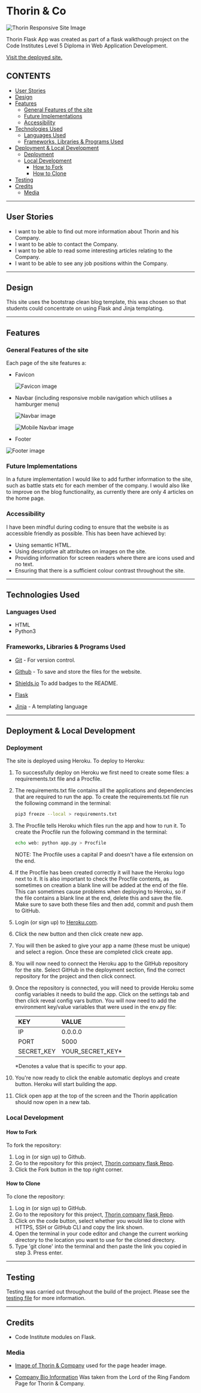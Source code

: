 # Thorin & Co

![Thorin Responsive Site Image](media/thorin-responsive.png)

Thorin Flask App was created as part of a flask walkthough project on the Code Institutes Level 5 Diploma in Web Application Development.

[Visit the deployed site.](https://flask-thorin.herokuapp.com//)

## CONTENTS

* [User Stories](#user-stories)
* [Design](#design)
* [Features](#features)
  * [General Features of the site](#general-features-of-the-site)
  * [Future Implementations](#future-implementations)
  * [Accessibility](#accessibility)
* [Technologies Used](#technologies-used)
  * [Languages Used](#languages-used)
  * [Frameworks, Libraries & Programs Used](#frameworks-libraries--programs-used)
* [Deployment & Local Development](#deployment--local-development)
  * [Deployment](#deployment)
  * [Local Development](#local-development)
    * [How to Fork](#how-to-fork)
    * [How to Clone](#how-to-clone)
* [Testing](#testing)
* [Credits](#credits)
  * [Media](#media)

- - -

## User Stories

* I want to be able to find out more information about Thorin and his Company.
* I want to be able to contact the Company.
* I want to be able to read some interesting articles relating to the Company.
* I want to be able to see any job positions within the Company.

- - -

## Design

This site uses the bootstrap clean blog template, this was chosen so that students could concentrate on using Flask and Jinja templating.
- - -

## Features

### General Features of the site

Each page of the site features a:

* Favicon

  ![Favicon image](media/favicon.png)

* Navbar (including responsive mobile navigation which utilises a hamburger menu)

  ![Navbar image](media/navbar.png)

  ![Mobile Navbar image](media/navbar-mobile.png)

* Footer

![Footer image](media/footer.png)

### Future Implementations

In a future implementation I would like to add further information to the site, such as battle stats etc for each member of the company. I would also like to improve on the blog functionality, as currently there are only 4 articles on the home page.

### Accessibility

I have been mindful during coding to ensure that the website is as accessible friendly as possible. This has been have achieved by:

* Using semantic HTML.
* Using descriptive alt attributes on images on the site.
* Providing information for screen readers where there are icons used and no text.
* Ensuring that there is a sufficient colour contrast throughout the site.

- - -

## Technologies Used

### Languages Used

* HTML
* Python3

### Frameworks, Libraries & Programs Used

* [Git](https://git-scm.com/) - For version control.

* [Github](https://github.com/) - To save and store the files for the website.

* [Shields.io](https://shields.io/) To add badges to the README.

* [Flask](https://flask.palletsprojects.com/en/2.1.x/)

* [Jinja](https://jinja.palletsprojects.com/en/3.1.x/) - A templating language

- - -

## Deployment & Local Development

### Deployment

The site is deployed using Heroku. To deploy to Heroku:

1. To successfully deploy on Heroku we first need to create some files: a requirements.txt file and a Procfile.

2. The requirements.txt file contains all the applications and dependencies that are required to run the app. To create the requirements.txt file run the following command in the terminal:

    ```bash
    pip3 freeze --local > requirements.txt
    ```

3. The Procfile tells Heroku which files run the app and how to run it. To create the Procfile run the following command in the terminal:

    ```bash
    echo web: python app.py > Procfile
    ```

    NOTE: The Procfile uses a capital P and doesn't have a file extension on the end.

4. If the Procfile has been created correctly it will have the Heroku logo next to it. It is also important to check the Procfile contents, as sometimes on creation a blank line will be added at the end of the file. This can sometimes cause problems when deploying to Heroku, so if the file contains a blank line at the end, delete this and save the file. Make sure to save both these files and then add, commit and push them to GitHub.

5. Login (or sign up) to [Heroku.com](https://www.heroku.com).

6. Click the new button and then click create new app.

7. You will then be asked to give your app a name (these must be unique) and select a region. Once these are completed click create app.

8. You will now need to connect the Heroku app to the GitHub repository for the site. Select GitHub in the deployment section, find the correct repository for the project and then click connect.

9. Once the repository is connected, you will need to provide Heroku some config variables it needs to build the app. Click on the settings tab and then click reveal config vars button. You will now need to add the environment key/value variables that were used in the env.py file:

    | KEY | VALUE |
    | :-- | :-- |
    | IP | 0.0.0.0 |
    | PORT | 5000 |
    | SECRET_KEY| YOUR_SECRET_KEY* |

    *Denotes a value that is specific to your app.

10. You're now ready to click the enable automatic deploys and create button. Heroku will start building the app.

11. Click open app at the top of the screen and the Thorin application should now open in a new tab.

### Local Development

#### How to Fork

To fork the repository:

1. Log in (or sign up) to Github.
2. Go to the repository for this project, [Thorin company flask Repo](https://github.com/llancruzz/thorin-company-flask).
3. Click the Fork button in the top right corner.

#### How to Clone

To clone the repository:

1. Log in (or sign up) to GitHub.
2. Go to the repository for this project, [Thorin company flask Repo](https://github.com/llancruzz/thorin-company-flask).
3. Click on the code button, select whether you would like to clone with HTTPS, SSH or GitHub CLI and copy the link shown.
4. Open the terminal in your code editor and change the current working directory to the location you want to use for the cloned directory.
5. Type 'git clone' into the terminal and then paste the link you copied in step 3. Press enter.

- - -

## Testing

Testing was carried out throughout the build of the project. Please see the [testing file](TESTING.md) for more information.

- - -

## Credits

* Code Institute modules on Flask.

### Media

* [Image of Thorin & Company](https://images-wixmp-ed30a86b8c4ca887773594c2.wixmp.com/f/fadc668e-5f6a-4648-9d27-e91eb6973da7/d5nay7b-9991c1db-0f4a-4f3f-a95a-0b53947a14f9.png?token=eyJ0eXAiOiJKV1QiLCJhbGciOiJIUzI1NiJ9.eyJzdWIiOiJ1cm46YXBwOjdlMGQxODg5ODIyNjQzNzNhNWYwZDQxNWVhMGQyNmUwIiwiaXNzIjoidXJuOmFwcDo3ZTBkMTg4OTgyMjY0MzczYTVmMGQ0MTVlYTBkMjZlMCIsIm9iaiI6W1t7InBhdGgiOiJcL2ZcL2ZhZGM2NjhlLTVmNmEtNDY0OC05ZDI3LWU5MWViNjk3M2RhN1wvZDVuYXk3Yi05OTkxYzFkYi0wZjRhLTRmM2YtYTk1YS0wYjUzOTQ3YTE0ZjkucG5nIn1dXSwiYXVkIjpbInVybjpzZXJ2aWNlOmZpbGUuZG93bmxvYWQiXX0.eknvKAWOPVaW_j6s7cbG6EKi-TGwolEaaTetCmjNYUA) used for the page header image.

* [Company Bio Information](https://lotr.fandom.com/wiki/Thorin_and_Company) Was taken from the Lord of the Ring Fandom Page for Thorin & Company.